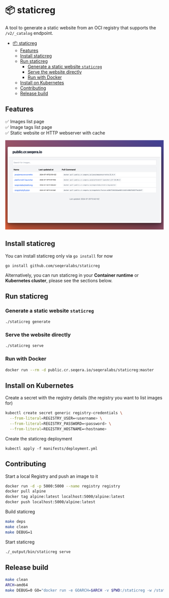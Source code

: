 # :package: staticreg

A tool to generate a static website from an OCI registry that supports the `/v2/_catalog` endpoint.

- [:package: staticreg](#package-staticreg)
  - [Features](#features)
  - [Install staticreg](#install-staticreg)
  - [Run staticreg](#run-staticreg)
    - [Generate a static website `staticreg`](#generate-a-static-website-staticreg)
    - [Serve the website directly](#serve-the-website-directly)
    - [Run with Docker](#run-with-docker)
  - [Install on Kubernetes](#install-on-kubernetes)
  - [Contributing](#contributing)
  - [Release build](#release-build)

## Features

:white_check_mark: Images list page<br>
:white_check_mark: Image tags list page<br>
:white_check_mark: Static website or HTTP webserver with cache 

<img alt="staticreg screenshot" src="docs/_static/screenshot.png">


## Install staticreg

You can install staticreg only via `go install` for now 

```
go install github.com/seqeralabs/staticreg
```


Alternatively, you can run staticreg in your **Container runtime** or **Kubernetes cluster**, please see the sections below.

## Run staticreg

### Generate a static website `staticreg`

```bash
./staticreg generate
```

### Serve the website directly

```bash
./staticreg serve
```

### Run with Docker

```bash
docker run --rm -d public.cr.seqera.io/seqeralabs/staticreg:master
```

## Install on Kubernetes

Create a secret with the registry details (the registry you want to list images for)

```bash
kubectl create secret generic registry-credentials \
  --from-literal=REGISTRY_USER=<username> \
  --from-literal=REGISTRY_PASSWORD=<password> \
  --from-literal=REGISTRY_HOSTNAME=<hostname>
```

Create the staticreg deployment

```
kubectl apply -f manifests/deployment.yml
```


## Contributing

Start a local Registry and push an image to it

```bash
docker run -d -p 5000:5000 --name registry registry
docker pull alpine
docker tag alpine:latest localhost:5000/alpine:latest
docker push localhost:5000/alpine:latest
```

Build staticreg

```bash
make deps
make clean
make DEBUG=1
```

Start staticreg

```bash
./_output/bin/staticreg serve
```

## Release build

```bash
make clean
ARCH=amd64
make DEBUG=0 GO="docker run -e GOARCH=$ARCH -v $PWD:/staticreg -w /staticreg --rm docker.io/golang:1.22 go"
```


